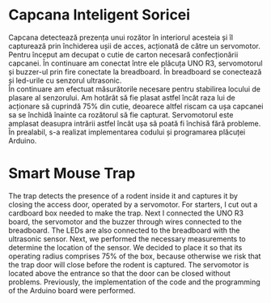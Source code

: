 # Capcana Inteligent Soricei

Capcana detectează prezența unui rozător în interiorul acesteia și îl capturează prin închiderea ușii de acces, acționată de către un servomotor.  
Pentru început am decupat o cutie de carton necesară confecționării capcanei. În continuare am conectat între ele plăcuța UNO R3, servomotorul și buzzer-ul prin fire conectate la breadboard. În breadboard se conectează și led-urile cu senzorul ultrasonic.   
În continuare am efectuat măsurătorile necesare pentru stabilirea locului de plasare al senzorului. Am hotărât să fie plasat astfel încât raza lui de acționare să cuprindă 75% din cutie, deoarece altfel riscam ca ușa capcanei sa se închidă înainte ca rozătorul să fie capturat. Servomotorul este amplasat deasupra intrării astfel încât ușa să poată fi închisă fără probleme.    
În prealabil, s-a realizat implementarea codului și programarea plăcuței Arduino.

# Smart Mouse Trap

The trap detects the presence of a rodent inside it and captures it by closing the access door, operated by a servomotor.
For starters, I cut out a cardboard box needed to make the trap. Next I connected the UNO R3 board, the servomotor and the buzzer through wires connected to the breadboard. The LEDs are also connected to the breadboard with the ultrasonic sensor.
Next, we performed the necessary measurements to determine the location of the sensor. We decided to place it so that its operating radius comprises 75% of the box, because otherwise we risk that the trap door will close before the rodent is captured. The servomotor is located above the entrance so that the door can be closed without problems.
Previously, the implementation of the code and the programming of the Arduino board were performed.
